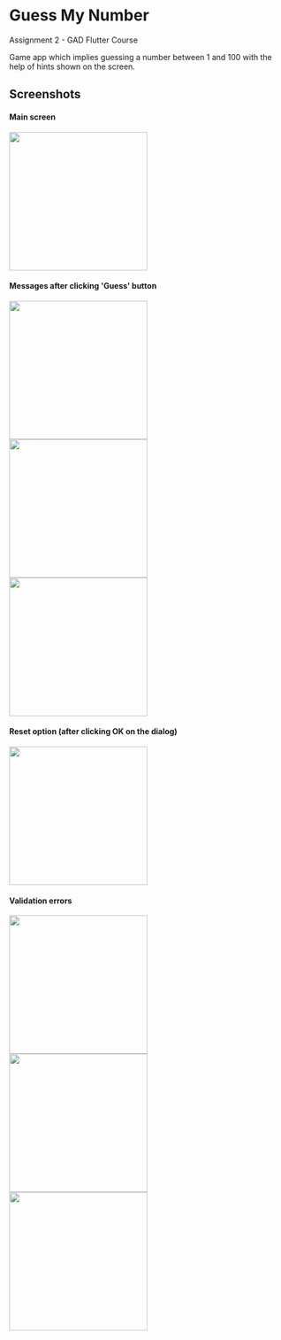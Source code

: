 # Guess My Number

Assignment 2 - GAD Flutter Course

Game app which implies guessing a number between 1 and 100 with the help of hints shown on the screen.

## Screenshots

#### Main screen

<div style="display: flex; flex-direction: column">
<img src="https://github.com/andreideaconu/GAD-flutter-assignments/blob/master/Assignment%202/guess_my_number/assets/flutter_01.png" width="250">
  
#### Messages after clicking 'Guess' button
<img src="https://github.com/andreideaconu/GAD-flutter-assignments/blob/master/Assignment%202/guess_my_number/assets/flutter_05.png" width="250">
<img src="https://github.com/andreideaconu/GAD-flutter-assignments/blob/master/Assignment%202/guess_my_number/assets/flutter_06.png" width="250">
<img src="https://github.com/andreideaconu/GAD-flutter-assignments/blob/master/Assignment%202/guess_my_number/assets/flutter_07.png" width="250">
   
#### Reset option (after clicking OK on the dialog)
<img src="https://github.com/andreideaconu/GAD-flutter-assignments/blob/master/Assignment%202/guess_my_number/assets/flutter_08.png" width="250">
  
#### Validation errors  
<img src="https://github.com/andreideaconu/GAD-flutter-assignments/blob/master/Assignment%202/guess_my_number/assets/flutter_02.png" width="250">
<img src="https://github.com/andreideaconu/GAD-flutter-assignments/blob/master/Assignment%202/guess_my_number/assets/flutter_03.png" width="250">
<img src="https://github.com/andreideaconu/GAD-flutter-assignments/blob/master/Assignment%202/guess_my_number/assets/flutter_04.png" width="250">
</div>

